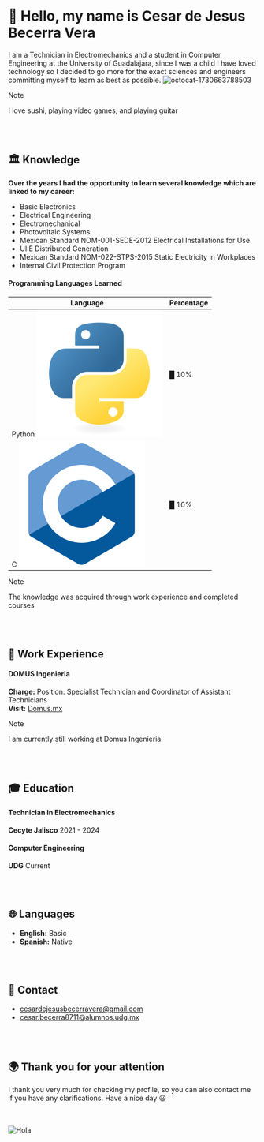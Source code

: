 # 👋 Hello, my name is Cesar de Jesus Becerra Vera   
I am a Technician in Electromechanics and a student in Computer Engineering at the University of Guadalajara, since I was a child I have loved technology so I decided to go more for the exact sciences and engineers committing myself to learn as best as possible.
![octocat-1730663788503](https://github.com/user-attachments/assets/de577658-afb8-4a9b-9245-7cbb42560dab)
> [!NOTE]
> I love sushi, playing video games, and playing guitar

<br><br>
## 🏛 Knowledge
**Over the years I had the opportunity to learn several knowledge which are linked to my career:**
- Basic Electronics
- Electrical Engineering
- Electromechanical
- Photovoltaic Systems
- Mexican Standard NOM-001-SEDE-2012 Electrical Installations for Use
- UIIE Distributed Generation
- Mexican Standard NOM-022-STPS-2015 Static Electricity in Workplaces
- Internal Civil Protection Program
#### Programming Languages Learned
| Language       | Percentage | 
|----------------|------------|
| Python ![Python](https://raw.githubusercontent.com/devicons/devicon/master/icons/python/python-original.svg)|  █ 10%        |
|C ![C](https://raw.githubusercontent.com/devicons/devicon/master/icons/c/c-original.svg)|  █ 10%          |
> [!NOTE]
> The knowledge was acquired through work experience and completed courses

<br><br>
## 💼 Work Experience
#### DOMUS Ingenieria  
**Charge:** Position: Specialist Technician and Coordinator of Assistant Technicians   
**Visit:** [Domus.mx](https://domus.mx/)
> [!NOTE]
> I am currently still working at Domus Ingenieria

<br><br>
## 🎓 Education
#### Technician in Electromechanics   
**Cecyte Jalisco**
2021 - 2024
#### Computer Engineering   
**UDG**
Current

<br><br>
## 🌐 Languages
- **English:** Basic
- **Spanish:** Native

<br><br>
## 📧 Contact
- cesardejesusbecerravera@gmail.com
- cesar.becerra8711@alumnos.udg.mx

<br><br>
## 🌍 Thank you for your attention 
I thank you very much for checking my profile, so you can also contact me if you have any clarifications.
Have a nice day 😃

<br><br>
![Hola](https://github.com/user-attachments/assets/4235786f-698a-4025-bf47-9975a0f35513)
